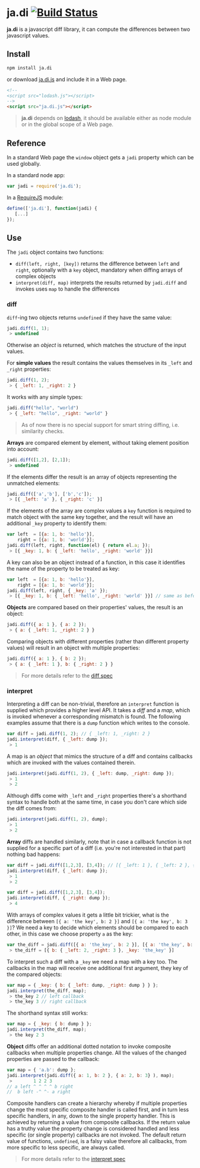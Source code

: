 ja.di [![Build Status](https://travis-ci.org/simoneb/ja.di.svg?branch=master)](https://travis-ci.org/simoneb/ja.di)
====

**ja.di** is a javascript diff library, it can compute the differences between two javascript values.

## Install

```bash
npm install ja.di
``` 

or download [ja.di.js](ja.di.js) and include it in a Web page.

```html
<!-- 
<script src="lodash.js"></script>
-->
<script src="ja.di.js"></script>
```

> **ja.di** depends on [lodash](http://lodash.com/), it should be available either as node module or in the global scope of a Web page.

## Reference

In a standard Web page the `window` object gets a `jadi` property which can be used globally.

In a standard node app:
 
```javascript
var jadi = require('ja.di');
```
 
In a [RequireJS](http://requirejs.org/) module:
 
```javascript
define(['ja.di'], function(jadi) { 
   [...] 
});
```

## Use

The `jadi` object contains two functions:

- `diff(left, right, [key])` returns the difference between `left` and `right`, optionally with a `key` object, mandatory when diffing arrays of complex objects
- `interpret(diff, map)` interprets the results returned by `jadi.diff` and invokes uses `map` to handle the differences

### diff

`diff`-ing two objects returns `undefined` if they have the same value:

```javascript
jadi.diff(1, 1);
 > undefined
```

Otherwise an *object* is returned, which matches the structure of the input values. 

For **simple values** the result contains the values themselves in its `_left` and `_right` properties:

```javascript
jadi.diff(1, 2);
 > { _left: 1, _right: 2 }
```

It works with any simple types:

```javascript
jadi.diff("hello", "world")
 > { _left: "hello", _right: "world" }
```

> As of now there is no special support for smart string diffing, i.e. similarity checks.

**Arrays** are compared element by element, without taking element position into account:

```javascript
jadi.diff([1,2], [2,1]);
 > undefined
```

If the elements differ the result is an array of objects representing the unmatched elements:

```javascript
jadi.diff(['a','b'], ['b','c']);
 > [{ _left: 'a' }, { _right: 'c' }]
```

If the elements of the array are complex values a `key` function is required to match object with the same key together, and the result will have an additional `_key` property to identify them:

```javascript
var left  = [{a: 1, b: 'hello'}],
    right = [{a: 1, b: 'world'}];
jadi.diff(left, right, function(el) { return el.a; });
 > [{ _key: 1, b: { _left: 'hello', _right: 'world' }}]
```

A key can also be an object instead of a function, in this case it identifies the name of the property to be treated as key:

```javascript
var left  = [{a: 1, b: 'hello'}],
    right = [{a: 1, b: 'world'}];
jadi.diff(left, right, { _key: 'a' });
 > [{ _key: 1, b: { _left: 'hello', _right: 'world' }}] // same as before
```

**Objects** are compared based on their properties' values, the result is an object:

```javascript
jadi.diff({ a: 1 }, { a: 2 });
 > { a: { _left: 1, _right: 2 } }
```

Comparing objects with different properties (rather than different property values) will result in an object with multiple properties:

```javascript
jadi.diff({ a: 1 }, { b: 2 });
 > { a: { _left: 1 }, b: { _right: 2 } }
```

> For more details refer to the [diff spec](spec/diff.spec.js)

### interpret

Interpreting a diff can be non-trivial, therefore an `interpret` function is supplied which provides a higher level API. It takes a *diff* and a *map*, which is invoked whenever a corresponding mismatch is found. The following examples assume that there is a `dump` function which writes to the console.

```javascript
var diff = jadi.diff(1, 2); // { _left: 1, _right: 2 }
jadi.interpret(diff, { _left: dump });
 > 1
```

A map is an *object* that mimics the structure of a diff and contains callbacks which are invoked with the values contained therein.

```javascript
jadi.interpret(jadi.diff(1, 2), { _left: dump, _right: dump });
 > 1
 > 2
```

Although diffs come with `_left` and `_right` properties there's a shorthand syntax to handle both at the same time, in case you don't care which side the diff comes from:

```javascript
jadi.interpret(jadi.diff(1, 2), dump);
 > 1
 > 2
```

**Array** diffs are handled similarly, note that in case a callback function is not supplied for a specific part of a diff (i.e. you're not interested in that part) nothing bad happens:

```javascript
var diff = jadi.diff([1,2,3], [3,4]); // [{ _left: 1 }, { _left: 2 }, { _right: 4 }]
jadi.interpret(diff, { _left: dump });
 > 1
 > 2
```

```javascript
var diff = jadi.diff([1,2,3], [3,4]);
jadi.interpret(diff, { _right: dump });
 > 4
```

With arrays of complex values it gets a little bit trickier, what is the difference between `[{ a: 'the key', b: 2 }]` and `[{ a: 'the key', b: 3 }]`? We need a key to decide which elements should be compared to each other, in this case we choose property `a` as the key:

```javascript
var the_diff = jadi.diff([{ a: 'the_key', b: 2 }], [{ a: 'the_key', b: 3 }], { _key: 'a' });
 > the_diff = [{ b: { _left: 2, _right: 3 }, _key: 'the_key' }]
```

To interpret such a diff with a `_key` we need a map with a key too. The callbacks in the map will receive one additional first argument, they key of the compared objects:

```javascript
var map = { _key: { b: { _left: dump, _right: dump } } };
jadi.interpret(the_diff, map);
 > the_key 2 // left callback
 > the_key 3 // right callback
```

The shorthand syntax still works:

```javascript
var map = { _key: { b: dump } };
jadi.interpret(the_diff, map);
 > the key 2 3
```

**Object** diffs offer an additional dotted notation to invoke composite callbacks when multiple properties change. All the values of the changed properties are passed to the callback:

```javascript
var map = { 'a.b': dump };
jadi.interpret(jadi.diff({ a: 1, b: 2 }, { a: 2, b: 3} ), map);
 >        1 2 2 3
// a left ^ ^ ^ ^ b right
//  b left -^ ^- a right
```

Composite handlers can create a hierarchy whereby if multiple properties change the most specific composite handler is called first, and in turn less specific handlers, in any, down to the single property handler.
This is achieved by returning a value from composite callbacks. If the return value has a truthy value the property change is considered handled and less specific (or single property) callbacks are not invoked.
The default return value of functions, `undefined`, is a falsy value therefore all callbacks, from more specific to less specific, are always called.

> For more details refer to the [interpret spec](spec/interpret.spec.js)
